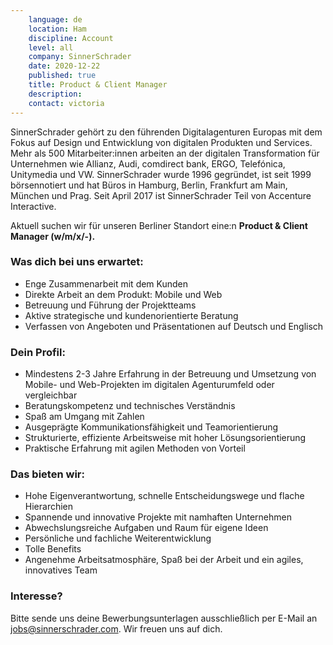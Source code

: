 ```yaml
---
    language: de
    location: Ham
    discipline: Account 
    level: all
    company: SinnerSchrader
    date: 2020-12-22
    published: true
    title: Product & Client Manager 
    description: 
    contact: victoria 
---
```


SinnerSchrader gehört zu den führenden Digitalagenturen Europas mit dem Fokus auf Design und Entwicklung von digitalen Produkten und Services. Mehr als 500 Mitarbeiter:innen arbeiten an der digitalen Transformation für Unternehmen wie Allianz, Audi, comdirect bank, ERGO, Telefónica, Unitymedia und VW. SinnerSchrader wurde 1996 gegründet, ist seit 1999 börsennotiert und hat Büros in Hamburg, Berlin, Frankfurt am Main, München und Prag. Seit April 2017 ist SinnerSchrader Teil von Accenture Interactive.

Aktuell suchen wir für unseren Berliner Standort eine:n **Product & Client Manager (w/m/x/-).**

### Was dich bei uns erwartet:

- Enge Zusammenarbeit mit dem Kunden
- Direkte Arbeit an dem Produkt: Mobile und Web
- Betreuung und Führung der Projektteams
- Aktive strategische und kundenorientierte Beratung
- Verfassen von Angeboten und Präsentationen auf Deutsch und Englisch

### Dein Profil:

- Mindestens 2-3 Jahre Erfahrung in der Betreuung und Umsetzung von Mobile- und Web-Projekten im digitalen Agenturumfeld oder vergleichbar
- Beratungskompetenz und technisches Verständnis
- Spaß am Umgang mit Zahlen
- Ausgeprägte Kommunikationsfähigkeit und Teamorientierung
- Strukturierte, effiziente Arbeitsweise mit hoher Lösungsorientierung
- Praktische Erfahrung mit agilen Methoden von Vorteil

### Das bieten wir:
 
- Hohe Eigenverantwortung, schnelle Entscheidungswege und flache Hierarchien
- Spannende und innovative Projekte mit namhaften Unternehmen
- Abwechslungsreiche Aufgaben und Raum für eigene Ideen
- Persönliche und fachliche Weiterentwicklung
- Tolle Benefits
- Angenehme Arbeitsatmosphäre, Spaß bei der Arbeit und ein agiles, innovatives Team
 
### Interesse?
 
Bitte sende uns deine Bewerbungsunterlagen ausschließlich per E-Mail an <jobs@sinnerschrader.com>. Wir freuen uns auf dich.
